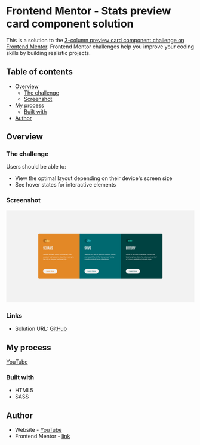 # Frontend Mentor - Stats preview card component solution

This is a solution to the [3-column preview card component challenge on Frontend Mentor](https://www.frontendmentor.io/challenges/3column-preview-card-component-pH92eAR2-). Frontend Mentor challenges help you improve your coding skills by building realistic projects. 

## Table of contents

- [Overview](#overview)
  - [The challenge](#the-challenge)
  - [Screenshot](#screenshot)
- [My process](#my-process)
  - [Built with](#built-with)
- [Author](#author)

## Overview

### The challenge

Users should be able to:

- View the optimal layout depending on their device's screen size
- See hover states for interactive elements

### Screenshot

![screenshot](./screenshot.png)

### Links

- Solution URL: [GitHub](https://github.com/sergii-moroz/3-column-preview-card-component)

## My process

[YouTube](https://youtu.be/Gs5VWhNpz34)

### Built with

- HTML5
- SASS

## Author

- Website - [YouTube](https://youtu.be/Gs5VWhNpz34)
- Frontend Mentor - [link](https://www.frontendmentor.io/profile/sergii-moroz)
